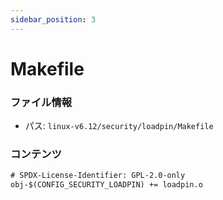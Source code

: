 ```yaml
---
sidebar_position: 3
---
```

# Makefile

### ファイル情報

- パス: `linux-v6.12/security/loadpin/Makefile`

### コンテンツ

```txt
# SPDX-License-Identifier: GPL-2.0-only
obj-$(CONFIG_SECURITY_LOADPIN) += loadpin.o

```
